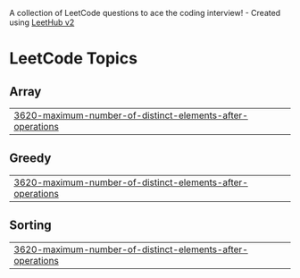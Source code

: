A collection of LeetCode questions to ace the coding interview! - Created using [LeetHub v2](https://github.com/arunbhardwaj/LeetHub-2.0)
<!---LeetCode Topics Start-->
# LeetCode Topics
## Array
|  |
| ------- |
| [3620-maximum-number-of-distinct-elements-after-operations](https://github.com/itikaa/LeetCode/tree/master/3620-maximum-number-of-distinct-elements-after-operations) |
## Greedy
|  |
| ------- |
| [3620-maximum-number-of-distinct-elements-after-operations](https://github.com/itikaa/LeetCode/tree/master/3620-maximum-number-of-distinct-elements-after-operations) |
## Sorting
|  |
| ------- |
| [3620-maximum-number-of-distinct-elements-after-operations](https://github.com/itikaa/LeetCode/tree/master/3620-maximum-number-of-distinct-elements-after-operations) |
<!---LeetCode Topics End-->
